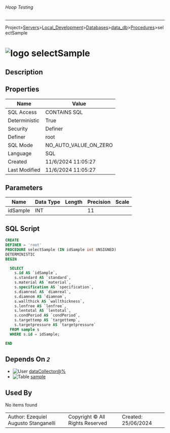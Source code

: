 ###### Hoop Testing
___
Project>[Servers](../../../../Servers.md)>[Local_Development](../../../Local_Development.md)>[Databases](../../Databases.md)>[data_db](../data_db.md)>[Procedures](Procedures.md)>selectSample


# ![logo](../../../../../Images/procedure64.svg) selectSample

## <a name="#Description"></a>Description
> 
## <a name="#Properties"></a>Properties
|Name|Value|
|---|---|
|SQL Access|CONTAINS SQL|
|Deterministic|True|
|Security|Definer|
|Definer|root|
|SQL Mode|NO_AUTO_VALUE_ON_ZERO|
|Language|SQL|
|Created|11/6/2024 11:05:27|
|Last Modified|11/6/2024 11:05:27|


## <a name="#Parameters"></a>Parameters
|Name|Data Type|Length|Precision|Scale|
|---|---|---|---|---|
|idSample|INT||11||

## <a name="#SqlScript"></a>SQL Script
```SQL
CREATE
DEFINER = 'root'
PROCEDURE selectSample (IN idSample int UNSIGNED)
DETERMINISTIC
BEGIN

  SELECT
    s.id AS `idSample`,
    s.standard AS `standard`,
    s.material AS `material`,
    s.specification AS `specification`,
    s.diamreal AS `diamreal`,
    s.diamnom AS `diamnom`,
    s.wallthick AS `wallthickness`,
    s.lenfree AS `lenfree`,
    s.lentotal AS `lentotal`,
    s.condPeriod AS `condPeriod`,
    s.targettemp AS `targettemp`,
    s.targetpressure AS `targetpressure`
  FROM sample s
  WHERE s.id = idSample;

END
```

## <a name="#DependsOn"></a>Depends On _`2`_
- ![User](../../../../../Images/user.svg) [dataCollector@%](../../../Users/dataCollector@%.md)
- ![Table](../../../../../Images/table.svg) [sample](../Tables/sample.md)


## <a name="#UsedBy"></a>Used By
No items found

||||
|---|---|---|
|Author: Ezequiel Augusto Stanganelli|Copyright © All Rights Reserved|Created: 25/06/2024|